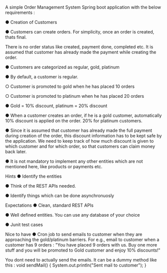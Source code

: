 A simple Order Management System
Spring boot application with the below requirements :

● Creation of Customers

● Customers can create orders. For simplicity, once an order is created, thats final.


There is no order status like created, payment done, completed etc. It is assumed that customer has already made the payment while creating the order.

● Customers are categorized as regular, gold, platinum

● By default, a customer is regular.

○ Customer is promoted to gold when he has placed 10 orders

○ Customer is promoted to platinum when he has placed 20 orders

● Gold = 10% discount, platinum = 20% discount

● When a customer creates an order, if he is a gold customer, automatically 10%
discount is applied on the order. 20% for platinum customers.

● Since it is assumed that customer has already made the full payment during
creation of the order, this discount information has to be kept safe by the
application. We need to keep track of how much discount is given to which
customer and for which order, so that customers can claim money back later.

● It is not mandatory to implement any other entities which are not mentioned here,
like products or payments etc.


Hints
● Identify the entities

● Think of the REST APIs needed.

● Identify things which can be done asynchronuosly


Expectations
● Clean, standard REST APIs

● Well defined entities. You can use any database of your choice

● Junit test cases


Nice to have
● Cron job to send emails to customer when they are approaching the
gold/platinum barriers. For e.g., email to customer when a customer has 9 orders : "You have placed 9 orders with us. Buy one more stuff and you will be promoted to Gold customer and enjoy 10% discounts!"

You dont need to actually send the emails. It can be a dummy method like this :
void sendMail() {
    System.out.println("Sent mail to customer");
}